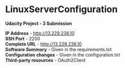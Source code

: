 # LinuxServerConfiguration
**Udacity Project - 3 Submission**

**IP Address** - http://13.229.238.10<br>
**SSH Port** - 2200<br>
**Complete URL** - http://13.229.238.10<br>
**Software Summary** - Given in the requirements.txt<br>
**Configuration changes** - Given in the configuration.txt<br>
**Third-party resources** - OAuth2Client

